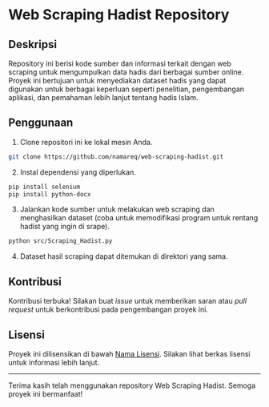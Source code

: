 # Web Scraping Hadist Repository

## Deskripsi

Repository ini berisi kode sumber dan informasi terkait dengan web scraping untuk mengumpulkan data hadis dari berbagai sumber online. Proyek ini bertujuan untuk menyediakan dataset hadis yang dapat digunakan untuk berbagai keperluan seperti penelitian, pengembangan aplikasi, dan pemahaman lebih lanjut tentang hadis Islam.


## Penggunaan

1. Clone repositori ini ke lokal mesin Anda.

```bash
git clone https://github.com/namareq/web-scraping-hadist.git
```

2. Instal dependensi yang diperlukan.

```bash
pip install selenium
pip install python-docx
```

3. Jalankan kode sumber untuk melakukan web scraping dan menghasilkan dataset (coba untuk memodifikasi program untuk rentang hadist yang ingin di srape).

```bash
python src/Scraping_Hadist.py
```

4. Dataset hasil scraping dapat ditemukan di direktori yang sama.

## Kontribusi

Kontribusi terbuka! Silakan buat _issue_ untuk memberikan saran atau _pull request_ untuk berkontribusi pada pengembangan proyek ini.

## Lisensi

Proyek ini dilisensikan di bawah [Nama Lisensi](LICENSE). Silakan lihat berkas lisensi untuk informasi lebih lanjut.

---

Terima kasih telah menggunakan repository Web Scraping Hadist. Semoga proyek ini bermanfaat!
